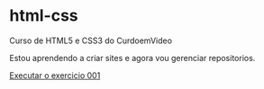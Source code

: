 # html-css
Curso de HTML5 e CSS3 do CurdoemVideo

Estou aprendendo a criar sites e agora vou gerenciar repositorios.

<a href="hygorhhss.github.io/html-css/exercicios/ex001 (Uso do p e br)/index.html"> Executar o exercicio 001